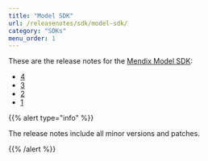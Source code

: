 ```yaml
---
title: "Model SDK"
url: /releasenotes/sdk/model-sdk/
category: "SDKs"
menu_order: 1
---
```


These are the release notes for the [Mendix Model SDK](/apidocs-mxsdk/mxsdk/sdk-intro):

* [4](model-sdk-4)
* [3](model-sdk-3)
* [2](model-sdk-2)
* [1](model-sdk-1)

{{% alert type="info" %}}

The release notes include all minor versions and patches.

{{% /alert %}}
